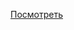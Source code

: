 [Посмотреть](https://www.example.com](https://github.com/Konstantin-86/english-landing)https://github.com/Konstantin-86/english-landing)
